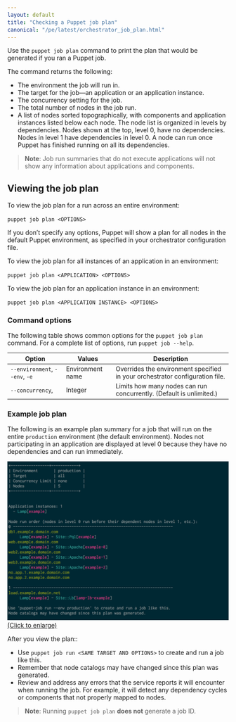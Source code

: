 ```yaml
---
layout: default
title: "Checking a Puppet job plan"
canonical: "/pe/latest/orchestrator_job_plan.html"
---
```


Use the `puppet job plan` command to print the plan that would be generated if you ran a Puppet job. 

The command returns the following:

- The environment the job will run in.
- The target for the job—an application or an application instance.
- The concurrency setting for the job.
- The total number of nodes in the job run.
- A list of nodes sorted topographically, with components and application instances listed below each node. The node list is organized in levels by dependencies. Nodes shown at the top, level 0, have no dependencies. Nodes in level 1 have dependencies in level 0. A node can run once Puppet has finished running on all its dependencies.

>**Note**: Job run summaries that do not execute applications will not show any information about applications and components.

## Viewing the job plan

To view the job plan for a run across an entire environment:

   `puppet job plan <OPTIONS>`
   
   If you don’t specify any options, Puppet will show a plan for all nodes in the default Puppet environment, as specified in your orchestrator configuration file.

To view the job plan for all instances of an application in an environment:

   `puppet job plan <APPLICATION> <OPTIONS>`

To view the job plan for an application instance in an environment:

   `puppet job plan <APPLICATION INSTANCE> <OPTIONS>`
   
### Command options

The following table shows common options for the `puppet job plan` command. For a complete list of options, run `puppet job --help`.

Option | Values | Description
-----------|-----------|-----------
`--environment`, `--env`, `-e`| Environment name | Overrides the environment specified in your orchestrator configuration file.
`--concurrency`, | Integer |  Limits how many nodes can run concurrently. (Default is unlimited.)
   
### Example job plan

The following is an example plan summary for a job that will run on the entire `production` environment (the default environment). Nodes not participating in an application are displayed at level 0 because they have no dependencies and can run immediately.

<a href="./images/orchestrator_job_plan.png"><img src="./images/orchestrator_job_plan.png" alt="Job Plan" title="Click to enlarge"> (Click to enlarge)</a>

After you view the plan::

- Use `puppet job run <SAME TARGET AND OPTIONS>` to create and run a job like this.
- Remember that node catalogs may have changed since this plan was generated.
- Review and address any errors that the service reports it will encounter when running the job. For example, it will detect any dependency cycles or components that not properly mapped to nodes.

>**Note**: Running `puppet job plan` **does not** generate a job ID.
